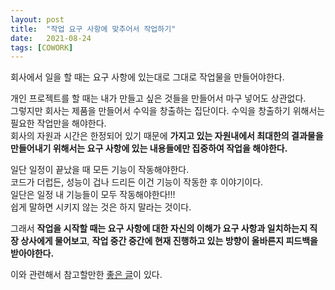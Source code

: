 ```yaml
---
layout: post
title:  "작업 요구 사항에 맞추어서 작업하기"
date:   2021-08-24
tags: [COWORK]
---
```


회사에서 일을 할 때는 요구 사항에 있는대로 그대로 작업물을 만들어야한다.        

개인 프로젝트를 할 때는 내가 만들고 싶은 것들을 만들어서 마구 넣어도 상관없다.           
그렇지만 회사는 제품을 만들어서 수익을 창출하는 집단이다. 수익을 창출하기 위해서는 필요한 작업만을 해야한다.            
회사의 자원과 시간은 한정되어 있기 때문에 **가지고 있는 자원내에서 최대한의 결과물을 만들어내기 위해서는 요구 사항에 있는 내용들에만 집중하여 작업을 해야한다.**           

일단 일정이 끝났을 때 모든 기능이 작동해야한다.        
코드가 더럽든, 성능이 겁나 드리든 이건 기능이 작동한 후 이야기이다.            
일단은 일정 내 기능들이 모두 작동해야한다!!!              
쉽게 말하면 시키지 않는 것은 하지 말라는 것이다.                     

그래서 **작업을 시작할 때는 요구 사항에 대한 자신의 이해가 요구 사항과 일치하는지 직장 상사에게 물어보고**, **작업 중간 중간에 현재 진행하고 있는 방향이 올바른지 피드백을 받아야한다.**              

이와 관련해서 참고할만한 [좋은 글](https://subokim.wordpress.com/2021/09/15/why_dont_intern/)이 있다.       